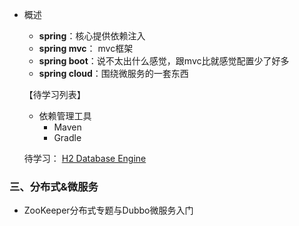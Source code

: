 

- 概述
  - **spring**：核心提供依赖注入
  - **spring mvc**： mvc框架
  - **spring boot**：说不太出什么感觉，跟mvc比就感觉配置少了好多
  - **spring cloud**：围绕微服务的一套东西 

  

  

  【待学习列表】

  - 依赖管理工具
    - Maven
    - Gradle

  待学习： [H2 Database Engine](http://www.h2database.com/html/main.html) 

  







### 三、分布式&微服务

- ZooKeeper分布式专题与Dubbo微服务入门